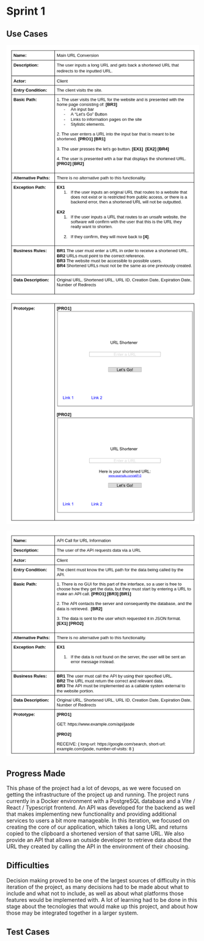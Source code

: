 # Sprint 1

## Use Cases

![Use Case 1a](sprint-images/usecase1-1.png)
![Use Case 1b](sprint-images/usecase1-2.png)

![Use Case 2](sprint-images/usecase2.png)

## Progress Made

This phase of the project had a lot of devops, as we were focused on getting the infrastructure of the project up and running. The project runs currently in a Docker environment with a PostgreSQL database and a Vite / React / Typescript frontend. An API was developed for the backend as well that makes implementing new functionality and providing additional services to users a bit more manageable. In this iteration, we focused on creating the core of our application, which takes a long URL and returns copied to the clipboard a shortened version of that same URL. We also provide an API that allows an outside developer to retrieve data about the URL they created by calling the API in the environment of their choosing. 

## Difficulties

Decision making proved to be one of the largest sources of difficulty in this iteration of the project, as many decisions had to be made about what to include and what not to include, as well as about what platforms those features would be implemented with. A lot of learning had to be done in this stage about the tecnologies that would make up this project, and about how those may be integrated together in a larger system. 

## Test Cases
